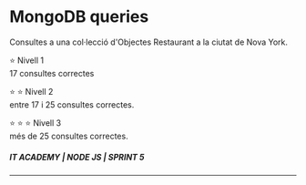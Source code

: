 # MongoDB queries

Consultes a una col·lecció d'Objectes Restaurant a la ciutat de Nova York.

:star: Nivell 1  
17 consultes correctes

:star: :star: Nivell 2  
entre 17 i 25 consultes correctes.

:star: :star: :star: Nivell 3  
més de 25 consultes correctes.

##### IT ACADEMY | NODE JS | SPRINT 5
---------------------------
